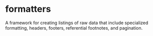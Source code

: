 # formatters

A framework for creating listings of raw data that include specialized formatting, headers, footers, referential footnotes, and pagination.
